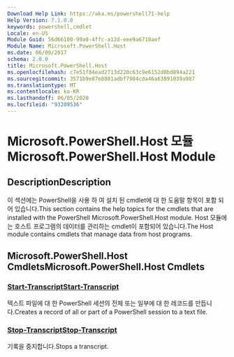 ```yaml
---
Download Help Link: https://aka.ms/powershell71-help
Help Version: 7.1.0.0
keywords: powershell,cmdlet
Locale: en-US
Module Guid: 56d66100-99a0-4ffc-a12d-eee9a6718aef
Module Name: Microsoft.PowerShell.Host
ms.date: 06/09/2017
schema: 2.0.0
title: Microsoft.PowerShell.Host
ms.openlocfilehash: c7e51f84ead2713d220c63c9e6152d0bd894a221
ms.sourcegitcommit: 3571b9e87e8881adbf7984cda46a63891039a987
ms.translationtype: MT
ms.contentlocale: ko-KR
ms.lasthandoff: 06/05/2020
ms.locfileid: "93209536"
---
```

# <span data-ttu-id="b6ec4-103">Microsoft.PowerShell.Host 모듈</span><span class="sxs-lookup"><span data-stu-id="b6ec4-103">Microsoft.PowerShell.Host Module</span></span>

## <span data-ttu-id="b6ec4-104">Description</span><span class="sxs-lookup"><span data-stu-id="b6ec4-104">Description</span></span>

<span data-ttu-id="b6ec4-105">이 섹션에는 PowerShell을 사용 하 여 설치 된 cmdlet에 대 한 도움말 항목이 포함 되어 있습니다.</span><span class="sxs-lookup"><span data-stu-id="b6ec4-105">This section contains the help topics for the cmdlets that are installed with the PowerShell Microsoft.PowerShell.Host module.</span></span> <span data-ttu-id="b6ec4-106">Host 모듈에는 호스트 프로그램의 데이터를 관리하는 cmdlet이 포함되어 있습니다.</span><span class="sxs-lookup"><span data-stu-id="b6ec4-106">The Host module contains cmdlets that manage data from host programs.</span></span>

## <span data-ttu-id="b6ec4-107">Microsoft.PowerShell.Host Cmdlets</span><span class="sxs-lookup"><span data-stu-id="b6ec4-107">Microsoft.PowerShell.Host Cmdlets</span></span>

### [<span data-ttu-id="b6ec4-108">Start-Transcript</span><span class="sxs-lookup"><span data-stu-id="b6ec4-108">Start-Transcript</span></span>](Start-Transcript.md)
<span data-ttu-id="b6ec4-109">텍스트 파일에 대 한 PowerShell 세션의 전체 또는 일부에 대 한 레코드를 만듭니다.</span><span class="sxs-lookup"><span data-stu-id="b6ec4-109">Creates a record of all or part of a PowerShell session to a text file.</span></span>

### [<span data-ttu-id="b6ec4-110">Stop-Transcript</span><span class="sxs-lookup"><span data-stu-id="b6ec4-110">Stop-Transcript</span></span>](Stop-Transcript.md)
<span data-ttu-id="b6ec4-111">기록을 중지합니다.</span><span class="sxs-lookup"><span data-stu-id="b6ec4-111">Stops a transcript.</span></span>

